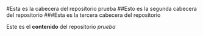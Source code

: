 #Esta es la cabecera del repositorio prueba
##Esto es la segunda cabecera del repositorio
###Esta es la tercera cabecera del repositorio

Este es el **contenido** del repositorio *prueba*

